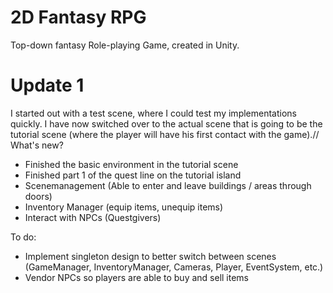 # 2D Fantasy RPG
Top-down fantasy Role-playing Game, created in Unity.

# Update 1
I started out with a test scene, where I could test my implementations quickly. I have now switched over to the actual scene that is going to be the tutorial scene (where the player will have his first contact with the game).//
What's new?
- Finished the basic environment in the tutorial scene
- Finished part 1 of the quest line on the tutorial island
- Scenemanagement (Able to enter and leave buildings / areas through doors)
- Inventory Manager (equip items, unequip items)
- Interact with NPCs (Questgivers)


To do:
- Implement singleton design to better switch between scenes (GameManager, InventoryManager, Cameras, Player, EventSystem, etc.)
- Vendor NPCs so players are able to buy and sell items
